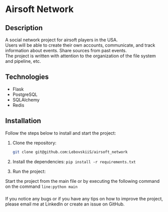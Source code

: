 # Airsoft Network


## Description
A social network project for airsoft players in the USA.  
Users will be able to create their own accounts, communicate, and track information about events. Share sources from past events.  
The project is written with attention to the organization of the file system and pipeline, etc.


## Technologies
- Flask
- PostgreSQL
- SQLAlchemy
- Redis


## Installation
Follow the steps below to install and start the project:


1. Clone the repository:
   ```sh
   git clone git@github.com:LebovskiiS/airsoft_network
   ```
   
2. Install the dependencies:
`pip install -r requirements.txt`

3. Run the project: 

Start the project from the main file or by 
executing the following command on 
the command `line:python main`

###
If you notice any bugs or if you have any tips 
on how to improve the project, please 
email me at LinkedIn or create an issue on GitHub.
